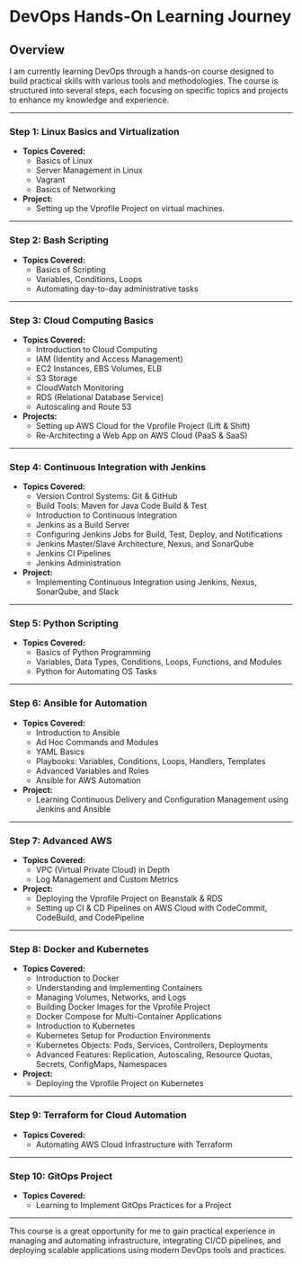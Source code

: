 # DevOps Hands-On Learning Journey

## Overview
I am currently learning DevOps through a hands-on course designed to build practical skills with various tools and methodologies. The course is structured into several steps, each focusing on specific topics and projects to enhance my knowledge and experience.

---

### Step 1: **Linux Basics and Virtualization**
- **Topics Covered:**
  - Basics of Linux
  - Server Management in Linux
  - Vagrant
  - Basics of Networking
- **Project:**
  - Setting up the Vprofile Project on virtual machines.

---

### Step 2: **Bash Scripting**
- **Topics Covered:**
  - Basics of Scripting
  - Variables, Conditions, Loops
  - Automating day-to-day administrative tasks

---

### Step 3: **Cloud Computing Basics**
- **Topics Covered:**
  - Introduction to Cloud Computing
  - IAM (Identity and Access Management)
  - EC2 Instances, EBS Volumes, ELB
  - S3 Storage
  - CloudWatch Monitoring
  - RDS (Relational Database Service)
  - Autoscaling and Route 53
- **Projects:**
  - Setting up AWS Cloud for the Vprofile Project (Lift & Shift)
  - Re-Architecting a Web App on AWS Cloud (PaaS & SaaS)

---

### Step 4: **Continuous Integration with Jenkins**
- **Topics Covered:**
  - Version Control Systems: Git & GitHub
  - Build Tools: Maven for Java Code Build & Test
  - Introduction to Continuous Integration
  - Jenkins as a Build Server
  - Configuring Jenkins Jobs for Build, Test, Deploy, and Notifications
  - Jenkins Master/Slave Architecture, Nexus, and SonarQube
  - Jenkins CI Pipelines
  - Jenkins Administration
- **Project:**
  - Implementing Continuous Integration using Jenkins, Nexus, SonarQube, and Slack

---

### Step 5: **Python Scripting**
- **Topics Covered:**
  - Basics of Python Programming
  - Variables, Data Types, Conditions, Loops, Functions, and Modules
  - Python for Automating OS Tasks

---

### Step 6: **Ansible for Automation**
- **Topics Covered:**
  - Introduction to Ansible
  - Ad Hoc Commands and Modules
  - YAML Basics
  - Playbooks: Variables, Conditions, Loops, Handlers, Templates
  - Advanced Variables and Roles
  - Ansible for AWS Automation
- **Project:**
  - Learning Continuous Delivery and Configuration Management using Jenkins and Ansible

---

### Step 7: **Advanced AWS**
- **Topics Covered:**
  - VPC (Virtual Private Cloud) in Depth
  - Log Management and Custom Metrics
- **Project:**
  - Deploying the Vprofile Project on Beanstalk & RDS
  - Setting up CI & CD Pipelines on AWS Cloud with CodeCommit, CodeBuild, and CodePipeline

---

### Step 8: **Docker and Kubernetes**
- **Topics Covered:**
  - Introduction to Docker
  - Understanding and Implementing Containers
  - Managing Volumes, Networks, and Logs
  - Building Docker Images for the Vprofile Project
  - Docker Compose for Multi-Container Applications
  - Introduction to Kubernetes
  - Kubernetes Setup for Production Environments
  - Kubernetes Objects: Pods, Services, Controllers, Deployments
  - Advanced Features: Replication, Autoscaling, Resource Quotas, Secrets, ConfigMaps, Namespaces
- **Project:**
  - Deploying the Vprofile Project on Kubernetes

---

### Step 9: **Terraform for Cloud Automation**
- **Topics Covered:**
  - Automating AWS Cloud Infrastructure with Terraform

---

### Step 10: **GitOps Project**
- **Topics Covered:**
  - Learning to Implement GitOps Practices for a Project

---

This course is a great opportunity for me to gain practical experience in managing and automating infrastructure, integrating CI/CD pipelines, and deploying scalable applications using modern DevOps tools and practices.

